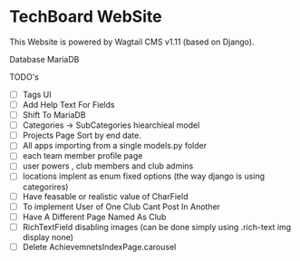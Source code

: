 # TechBoard WebSite

This Website is powered by Wagtail CMS v1.11 (based on Django).

Database MariaDB

TODO's

- [ ] Tags UI
- [ ] Add Help Text For Fields
- [ ] Shift To MariaDB
- [ ] Categories -> SubCategories hiearchieal model
- [ ] Projects Page Sort by end date.
- [ ] All apps importing from a single models.py folder
- [ ] each team member profile page
- [ ] user powers , club members and club admins
- [ ] locations implent as enum fixed options (the way django is using categorires)
- [ ] Have feasable or realistic value of CharField
- [ ] To implement User of One Club Cant Post In Another
- [ ] Have A Different Page Named As Club
- [ ] RichTextField disabling images (can be done simply using .rich-text img display none)
- [ ] Delete AchievemnetsIndexPage.carousel
